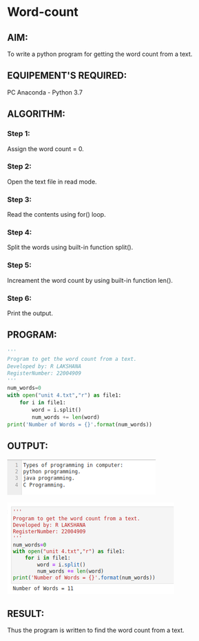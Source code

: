 # Word-count
## AIM:
To write a python program for getting the word count from a text.
## EQUIPEMENT'S REQUIRED: 
PC
Anaconda - Python 3.7
## ALGORITHM: 
### Step 1:
Assign the word count = 0.
### Step 2: 
Open the text file in read mode.
### Step 3: 
Read the contents using for() loop.
### Step 4:  
Split the words using built-in function split().
### Step 5: 
Increament the word count by using built-in function len().
### Step 6: 
Print the output.
## PROGRAM:
```python
'''
Program to get the word count from a text.
Developed by: R LAKSHANA
RegisterNumber: 22004909
'''
num_words=0
with open("unit 4.txt","r") as file1:
    for i in file1:
        word = i.split()
        num_words += len(word)
print('Number of Words = {}'.format(num_words))
```

## OUTPUT:

![text](/Text.png)

![output](/Output.png)

## RESULT:
Thus the program is written to find the word count from a text.
